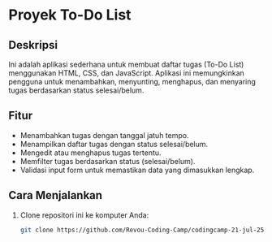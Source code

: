 # Proyek To-Do List

## Deskripsi
Ini adalah aplikasi sederhana untuk membuat daftar tugas (To-Do List) menggunakan HTML, CSS, dan JavaScript. Aplikasi ini memungkinkan pengguna untuk menambahkan, menyunting, menghapus, dan menyaring tugas berdasarkan status selesai/belum.

## Fitur
- Menambahkan tugas dengan tanggal jatuh tempo.
- Menampilkan daftar tugas dengan status selesai/belum.
- Mengedit atau menghapus tugas tertentu.
- Memfilter tugas berdasarkan status (selesai/belum).
- Validasi input form untuk memastikan data yang dimasukkan lengkap.

## Cara Menjalankan
1. Clone repositori ini ke komputer Anda:
   ```bash
   git clone https://github.com/Revou-Coding-Camp/codingcamp-21-jul-25-ressaeka.git
